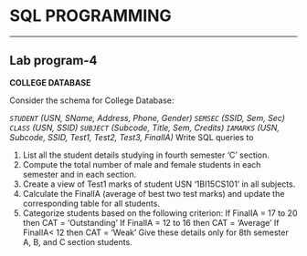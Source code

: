 # SQL PROGRAMMING
___

## Lab program-4

**COLLEGE DATABASE**

Consider the schema for College Database:

_`STUDENT` (USN, SName, Address, Phone, Gender) 
`SEMSEC` (SSID, Sem, Sec) 
`CLASS` (USN, SSID)
`SUBJECT` (Subcode, Title, Sem, Credits)
`IAMARKS` (USN, Subcode, SSID, Test1, Test2, Test3, FinalIA)_
Write SQL queries to
1. List all the student details studying in fourth semester ‘C’ section.
2. Compute the total number of male and female students in each semester and in each 
section.
3. Create a view of Test1 marks of student USN ‘1BI15CS101’ in all subjects.
4. Calculate the FinalIA (average of best two test marks) and update the 
corresponding table for all students.
5. Categorize students based on the following criterion: If
FinalIA = 17 to 20 then CAT = ‘Outstanding’ 
If FinalIA = 12 to 16 then CAT = ‘Average’ If 
FinalIA< 12 then CAT = ‘Weak’
Give these details only for 8th semester A, B, and C section students.
